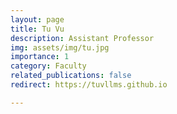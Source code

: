 ```yaml
---
layout: page
title: Tu Vu
description: Assistant Professor
img: assets/img/tu.jpg
importance: 1
category: Faculty
related_publications: false
redirect: https://tuvllms.github.io

---
```

